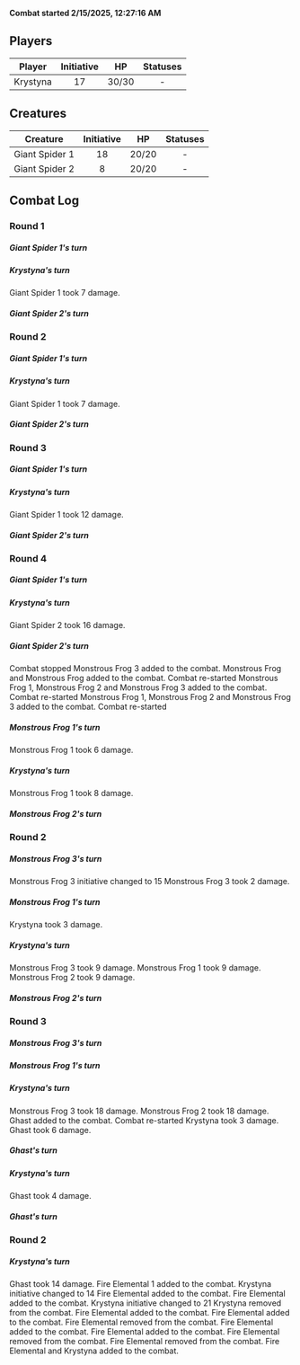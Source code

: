 **Combat started 2/15/2025, 12:27:16 AM**


## Players
| Player | Initiative | HP | Statuses |
| --- | :-: | :-: | :-: |
| Krystyna | 17 | 30/30 | - |
## Creatures
| Creature | Initiative  | HP | Statuses |
| --- | :-: | :-: | :-: |
| Giant Spider 1 | 18 | 20/20 | - |
| Giant Spider 2 | 8 | 20/20 | - |


## Combat Log

### Round 1

##### Giant Spider 1's turn
##### Krystyna's turn
Giant Spider 1 took 7 damage.
##### Giant Spider 2's turn
### Round 2
##### Giant Spider 1's turn
##### Krystyna's turn
Giant Spider 1 took 7 damage.
##### Giant Spider 2's turn
### Round 3
##### Giant Spider 1's turn
##### Krystyna's turn
Giant Spider 1 took 12 damage.
##### Giant Spider 2's turn
### Round 4
##### Giant Spider 1's turn
##### Krystyna's turn
Giant Spider 2 took 16 damage.
##### Giant Spider 2's turn
Combat stopped
Monstrous Frog 3 added to the combat.
Monstrous Frog and Monstrous Frog added to the combat.
Combat re-started
Monstrous Frog 1, Monstrous Frog 2 and Monstrous Frog 3 added to the combat.
Combat re-started
Monstrous Frog 1, Monstrous Frog 2 and Monstrous Frog 3 added to the combat.
Combat re-started
##### Monstrous Frog 1's turn
Monstrous Frog 1 took 6 damage.
##### Krystyna's turn
Monstrous Frog 1 took 8 damage.
##### Monstrous Frog 2's turn
### Round 2
##### Monstrous Frog 3's turn
Monstrous Frog 3 initiative changed to 15
Monstrous Frog 3 took 2 damage.
##### Monstrous Frog 1's turn
Krystyna took 3 damage.
##### Krystyna's turn
Monstrous Frog 3 took 9 damage.
Monstrous Frog 1 took 9 damage.
Monstrous Frog 2 took 9 damage.
##### Monstrous Frog 2's turn
### Round 3
##### Monstrous Frog 3's turn
##### Monstrous Frog 1's turn
##### Krystyna's turn
Monstrous Frog 3 took 18 damage.
Monstrous Frog 2 took 18 damage.
Ghast added to the combat.
Combat re-started
Krystyna took 3 damage.
Ghast took 6 damage.
##### Ghast's turn
##### Krystyna's turn
Ghast took 4 damage.
##### Ghast's turn
### Round 2
##### Krystyna's turn
Ghast took 14 damage.
Fire Elemental 1 added to the combat.
Krystyna initiative changed to 14
Fire Elemental added to the combat.
Fire Elemental added to the combat.
Krystyna initiative changed to 21
Krystyna removed from the combat.
Fire Elemental added to the combat.
Fire Elemental added to the combat.
Fire Elemental removed from the combat.
Fire Elemental added to the combat.
Fire Elemental added to the combat.
Fire Elemental removed from the combat.
Fire Elemental removed from the combat.
Fire Elemental and Krystyna added to the combat.
